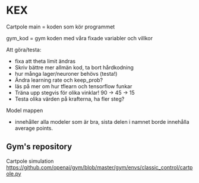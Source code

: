 # KEX
Cartpole main  = koden som kör programmet 

gym_kod = gym koden med våra fixade variabler och villkor

Att göra/testa: 
 - fixa att theta limit ändras
 - Skriv bättre mer allmän kod, ta bort hårdkodning
 - hur många lager/neuroner behövs (testa!)
 - Ändra learning rate och keep_prob?
 - läs på mer om hur tflearn och tensorflow funkar
 - Träna upp stegvis för olika vinklar! 90 -> 45 -> 15
 - Testa olika värden på krafterna, ha fler steg? 
 

Model mappen
- innehåller alla modeler som är bra, sista delen i namnet borde innehålla average points.


## Gym's repository
Cartpole simulation
https://github.com/openai/gym/blob/master/gym/envs/classic_control/cartpole.py
